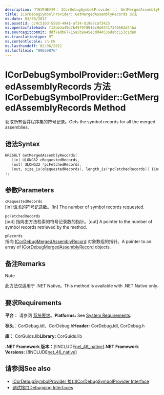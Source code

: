 ```yaml
---
description: 了解详细信息： ICorDebugSymbolProvider：： GetMergedAssemblyRecords 方法
title: ICorDebugSymbolProvider::GetMergedAssemblyRecords 方法
ms.date: 03/30/2017
ms.assetid: cc4c510d-550d-4941-af34-81987caf3425
ms.openlocfilehash: f12bb3a49d7b49f9f8916c9d04417340502d44ba
ms.sourcegitcommit: ddf7edb67715a5b9a45e3dd44536dabc153c1de0
ms.translationtype: MT
ms.contentlocale: zh-CN
ms.lasthandoff: 02/06/2021
ms.locfileid: "99659876"
---
```

# <a name="icordebugsymbolprovidergetmergedassemblyrecords-method"></a><span data-ttu-id="cba6c-103">ICorDebugSymbolProvider::GetMergedAssemblyRecords 方法</span><span class="sxs-lookup"><span data-stu-id="cba6c-103">ICorDebugSymbolProvider::GetMergedAssemblyRecords Method</span></span>

<span data-ttu-id="cba6c-104">获取所有合并程序集的符号记录。</span><span class="sxs-lookup"><span data-stu-id="cba6c-104">Gets the symbol records for all the merged assemblies.</span></span>  
  
## <a name="syntax"></a><span data-ttu-id="cba6c-105">语法</span><span class="sxs-lookup"><span data-stu-id="cba6c-105">Syntax</span></span>  
  
```cpp  
HRESULT GetMergedAssemblyRecords(  
   [in] ULONG32 cRequestedRecords,  
   [out] ULONG32 *pcFetchedRecords,  
   [out, size_is(cRequestedRecords), length_is(*pcFetchedRecords)] ICorDebugMergedAssemblyRecord *pRecords[]  
);  
```  
  
## <a name="parameters"></a><span data-ttu-id="cba6c-106">参数</span><span class="sxs-lookup"><span data-stu-id="cba6c-106">Parameters</span></span>  

 `cRequestedRecords`  
 <span data-ttu-id="cba6c-107">[in] 请求的符号记录数。</span><span class="sxs-lookup"><span data-stu-id="cba6c-107">[in] The number of symbol records requested.</span></span>  
  
 `pcFetchedRecords`  
 <span data-ttu-id="cba6c-108">[out] 指向由方法检索的符号记录数的指针。</span><span class="sxs-lookup"><span data-stu-id="cba6c-108">[out] A pointer to the number of symbol records retrieved by the method.</span></span>  
  
 `pRecords`  
 <span data-ttu-id="cba6c-109">指向 [ICorDebugMergedAssemblyRecord](icordebugmergedassemblyrecord-interface.md) 对象数组的指针。</span><span class="sxs-lookup"><span data-stu-id="cba6c-109">A pointer to an array of [ICorDebugMergedAssemblyRecord](icordebugmergedassemblyrecord-interface.md) objects.</span></span>  
  
## <a name="remarks"></a><span data-ttu-id="cba6c-110">备注</span><span class="sxs-lookup"><span data-stu-id="cba6c-110">Remarks</span></span>  
  
> [!NOTE]
> <span data-ttu-id="cba6c-111">此方法仅适用于 .NET Native。</span><span class="sxs-lookup"><span data-stu-id="cba6c-111">This method is available with .NET Native only.</span></span>  
  
## <a name="requirements"></a><span data-ttu-id="cba6c-112">要求</span><span class="sxs-lookup"><span data-stu-id="cba6c-112">Requirements</span></span>  

 <span data-ttu-id="cba6c-113">**平台：** 请参阅 [系统要求](../../get-started/system-requirements.md)。</span><span class="sxs-lookup"><span data-stu-id="cba6c-113">**Platforms:** See [System Requirements](../../get-started/system-requirements.md).</span></span>  
  
 <span data-ttu-id="cba6c-114">**标头**：CorDebug.idl、CorDebug.h</span><span class="sxs-lookup"><span data-stu-id="cba6c-114">**Header:** CorDebug.idl, CorDebug.h</span></span>  
  
 <span data-ttu-id="cba6c-115">**库：** CorGuids.lib</span><span class="sxs-lookup"><span data-stu-id="cba6c-115">**Library:** CorGuids.lib</span></span>  
  
 <span data-ttu-id="cba6c-116">**.NET Framework 版本：**[!INCLUDE[net_46_native](../../../../includes/net-46-native-md.md)]</span><span class="sxs-lookup"><span data-stu-id="cba6c-116">**.NET Framework Versions:** [!INCLUDE[net_46_native](../../../../includes/net-46-native-md.md)]</span></span>  
  
## <a name="see-also"></a><span data-ttu-id="cba6c-117">请参阅</span><span class="sxs-lookup"><span data-stu-id="cba6c-117">See also</span></span>

- [<span data-ttu-id="cba6c-118">ICorDebugSymbolProvider 接口</span><span class="sxs-lookup"><span data-stu-id="cba6c-118">ICorDebugSymbolProvider Interface</span></span>](icordebugsymbolprovider-interface.md)
- [<span data-ttu-id="cba6c-119">调试接口</span><span class="sxs-lookup"><span data-stu-id="cba6c-119">Debugging Interfaces</span></span>](debugging-interfaces.md)
